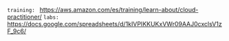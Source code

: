 `training: ` https://aws.amazon.com/es/training/learn-about/cloud-practitioner/
`labs:     ` https://docs.google.com/spreadsheets/d/1kIVPIKKUKxVWr09AAJ0cxclsV1zF_9c6/
